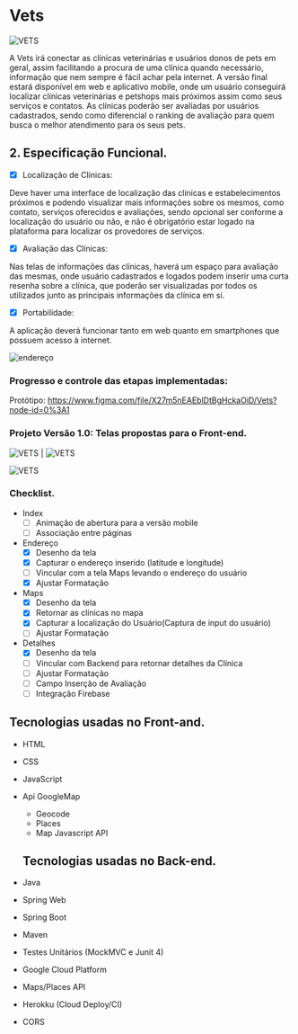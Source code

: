 # Vets

![VETS](imagem/foto1_capavets.png)

A Vets irá conectar as clínicas veterinárias e usuários donos de pets em geral, assim facilitando a procura de uma clínica quando necessário, informação que nem sempre é fácil achar pela internet.
A versão final estará disponível em web e aplicativo mobile, onde um usuário conseguirá localizar clínicas veterinárias e petshops mais próximos assim como seus serviços e contatos. As clínicas poderão ser
avaliadas por usuários cadastrados, sendo como diferencial o ranking de avaliação para quem busca o melhor atendimento para os seus pets.

## 2. Especificação Funcional.

- [X] Localização de Clínicas: 

Deve haver uma interface de localização das clínicas e
estabelecimentos próximos e podendo visualizar mais informações sobre os mesmos, como
contato, serviços oferecidos e avaliações, sendo opcional ser conforme a localização do usuário
ou não, e não é obrigatório estar logado na plataforma para localizar os provedores de serviços.

- [X] Avaliação das Clínicas:

Nas telas de informações das clínicas, haverá um espaço para avaliação das mesmas, onde usuário cadastrados e logados podem inserir uma curta resenha sobre a
clínica, que poderão ser visualizadas por todos os utilizados junto as principais informações da
clínica em si.

- [X] Portabilidade:

A aplicação deverá funcionar tanto em web quanto em smartphones que possuem acesso à internet.


![endereço](UML/VetUseCase.png)


### Progresso e controle das etapas implementadas: 


Protótipo:
https://www.figma.com/file/X27m5nEAEblDtBgHckaOiD/Vets?node-id=0%3A1

### Projeto Versão 1.0: Telas propostas para o Front-end.

![VETS](imagem/endereco.png) |  ![VETS](imagem/map.png) 

![VETS](imagem/detalhesClinica.png)

### Checklist.

- Index
    - [ ] Animação de abertura para a versão mobile
    - [ ] Associação entre páginas
- Endereço
    - [x] Desenho da tela
    - [x] Capturar o endereço inserido (latitude e longitude)
    - [ ] Vincular com a tela Maps levando o endereço do usuário
    - [x] Ajustar Formatação
 
- Maps
    - [x] Desenho da tela
    - [x] Retornar as clínicas no mapa
    - [x] Capturar a localização do Usuário(Captura de input do usuário)
    - [ ] Ajustar Formatação

- Detalhes
    - [x] Desenho da tela
    - [ ] Vincular com Backend para retornar detalhes da Clínica
    - [ ] Ajustar Formatação
    - [ ] Campo Inserção de Avaliação
    - [ ] Integração Firebase

## Tecnologias usadas no Front-and.  

- HTML
- CSS
- JavaScript
- Api GoogleMap
    - Geocode
    - Places
    - Map Javascript API

    ## Tecnologias usadas no Back-end.

- Java
- Spring Web
- Spring Boot
- Maven
- Testes Unitários (MockMVC e Junit 4)  
- Google Cloud Platform
- Maps/Places API
- Herokku (Cloud Deploy/CI)
- CORS
